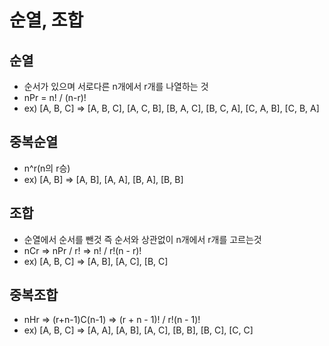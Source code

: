 # 순열, 조합

## 순열

- 순서가 있으며 서로다른 n개에서 r개를 나열하는 것
- nPr = n! / (n-r)!
- ex) [A, B, C] => [A, B, C], [A, C, B], [B, A, C], [B, C, A], [C, A, B], [C, B, A]

## 중복순열

- n^r(n의 r승)
- ex) [A, B] => [A, B], [A, A], [B, A], [B, B]

## 조합

- 순열에서 순서를 뺀것 즉 순서와 상관없이 n개에서 r개를 고르는것
- nCr => nPr / r! => n! / r!(n - r)!
- ex) [A, B, C] => [A, B], [A, C], [B, C]

## 중복조합

- nHr => (r+n-1)C(n-1) => (r + n - 1)! / r!(n - 1)!
- ex) [A, B, C] => [A, A], [A, B], [A, C], [B, B], [B, C], [C, C]
